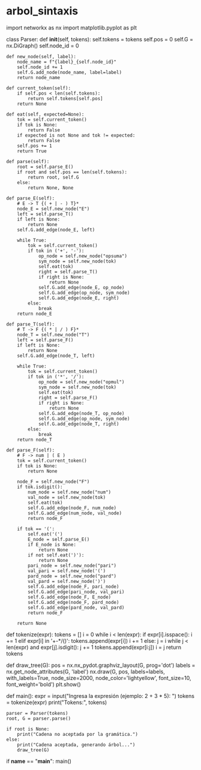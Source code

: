 # arbol_sintaxis
import networkx as nx
import matplotlib.pyplot as plt

class Parser:
    def __init__(self, tokens):
        self.tokens = tokens
        self.pos = 0
        self.G = nx.DiGraph()
        self.node_id = 0

    def new_node(self, label):
        node_name = f"{label}_{self.node_id}"
        self.node_id += 1
        self.G.add_node(node_name, label=label)
        return node_name

    def current_token(self):
        if self.pos < len(self.tokens):
            return self.tokens[self.pos]
        return None

    def eat(self, expected=None):
        tok = self.current_token()
        if tok is None:
            return False
        if expected is not None and tok != expected:
            return False
        self.pos += 1
        return True

    def parse(self):
        root = self.parse_E()
        if root and self.pos == len(self.tokens):
            return root, self.G
        else:
            return None, None

    def parse_E(self):
        # E -> T {( + | - ) T}*
        node_E = self.new_node("E")
        left = self.parse_T()
        if left is None:
            return None
        self.G.add_edge(node_E, left)

        while True:
            tok = self.current_token()
            if tok in ('+', '-'):
                op_node = self.new_node("opsuma")
                sym_node = self.new_node(tok)
                self.eat(tok)
                right = self.parse_T()
                if right is None:
                    return None
                self.G.add_edge(node_E, op_node)
                self.G.add_edge(op_node, sym_node)
                self.G.add_edge(node_E, right)
            else:
                break
        return node_E

    def parse_T(self):
        # T -> F {( * | / ) F}*
        node_T = self.new_node("T")
        left = self.parse_F()
        if left is None:
            return None
        self.G.add_edge(node_T, left)

        while True:
            tok = self.current_token()
            if tok in ('*', '/'):
                op_node = self.new_node("opmul")
                sym_node = self.new_node(tok)
                self.eat(tok)
                right = self.parse_F()
                if right is None:
                    return None
                self.G.add_edge(node_T, op_node)
                self.G.add_edge(op_node, sym_node)
                self.G.add_edge(node_T, right)
            else:
                break
        return node_T

    def parse_F(self):
        # F -> num | ( E )
        tok = self.current_token()
        if tok is None:
            return None

        node_F = self.new_node("F")
        if tok.isdigit():
            num_node = self.new_node("num")
            val_node = self.new_node(tok)
            self.eat(tok)
            self.G.add_edge(node_F, num_node)
            self.G.add_edge(num_node, val_node)
            return node_F

        if tok == '(':
            self.eat('(')
            E_node = self.parse_E()
            if E_node is None:
                return None
            if not self.eat(')'):
                return None
            pari_node = self.new_node("pari")
            val_pari = self.new_node('(')
            pard_node = self.new_node("pard")
            val_pard = self.new_node(')')
            self.G.add_edge(node_F, pari_node)
            self.G.add_edge(pari_node, val_pari)
            self.G.add_edge(node_F, E_node)
            self.G.add_edge(node_F, pard_node)
            self.G.add_edge(pard_node, val_pard)
            return node_F

        return None

def tokenize(expr):
    tokens = []
    i = 0
    while i < len(expr):
        if expr[i].isspace():
            i += 1
        elif expr[i] in '+-*/()':
            tokens.append(expr[i])
            i += 1
        else:
            j = i
            while j < len(expr) and expr[j].isdigit():
                j += 1
            tokens.append(expr[i:j])
            i = j
    return tokens

def draw_tree(G):
    pos = nx.nx_pydot.graphviz_layout(G, prog='dot')
    labels = nx.get_node_attributes(G, 'label')
    nx.draw(G, pos, labels=labels, with_labels=True, node_size=2000,
            node_color='lightyellow', font_size=10, font_weight='bold')
    plt.show()

def main():
    expr = input("Ingresa la expresión (ejemplo: 2 + 3 * 5): ")
    tokens = tokenize(expr)
    print("Tokens:", tokens)

    parser = Parser(tokens)
    root, G = parser.parse()

    if root is None:
        print("Cadena no aceptada por la gramática.")
    else:
        print("Cadena aceptada, generando árbol...")
        draw_tree(G)

if __name__ == "__main__":
    main()
